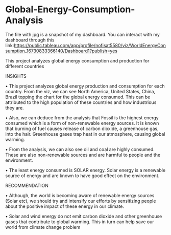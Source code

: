 # Global-Energy-Consumption-Analysis 

The file with jpg is a snapshot of my dashboard. You can interact with my dashboard through this link:https://public.tableau.com/app/profile/nofisat5580/viz/WorldEnergyConsumption_16730833366140/Dashboard1?publish=yes

This project analyzes global energy consumption and production for different countries

INSIGHTS

•	This project analyzes global energy production and consumption for each country. From the viz, we can see North America, United States, China, Brazil topping the chart for the global energy consumed. This can be attributed to the high population of these countries and how industrious they are.

•	Also, we can deduce from the analysis that Fossil is the highest energy consumed which is a form of non-renewable energy sources. It is known that burning of fuel causes release of carbon dioxide, a greenhouse gas, into the hair. Greenhouse gases trap heat in our atmosphere, causing global warming.


•	From the analysis, we can also see oil and coal are highly consumed. These are also non-renewable sources and are harmful to people and the environment.

•	The least energy consumed is SOLAR energy. Solar energy is a renewable source of energy and are known to have good effect on the environment.

RECOMMENDATION

•	Although, the world is becoming aware of renewable energy sources (Solar etc), we should try and intensify our efforts by sensitizing people about the positive impact of these energy in our climate. 

•	Solar and wind energy do not emit carbon dioxide and other greenhouse gases that contribute to global warming. This in turn can help save our world from climate change problem



